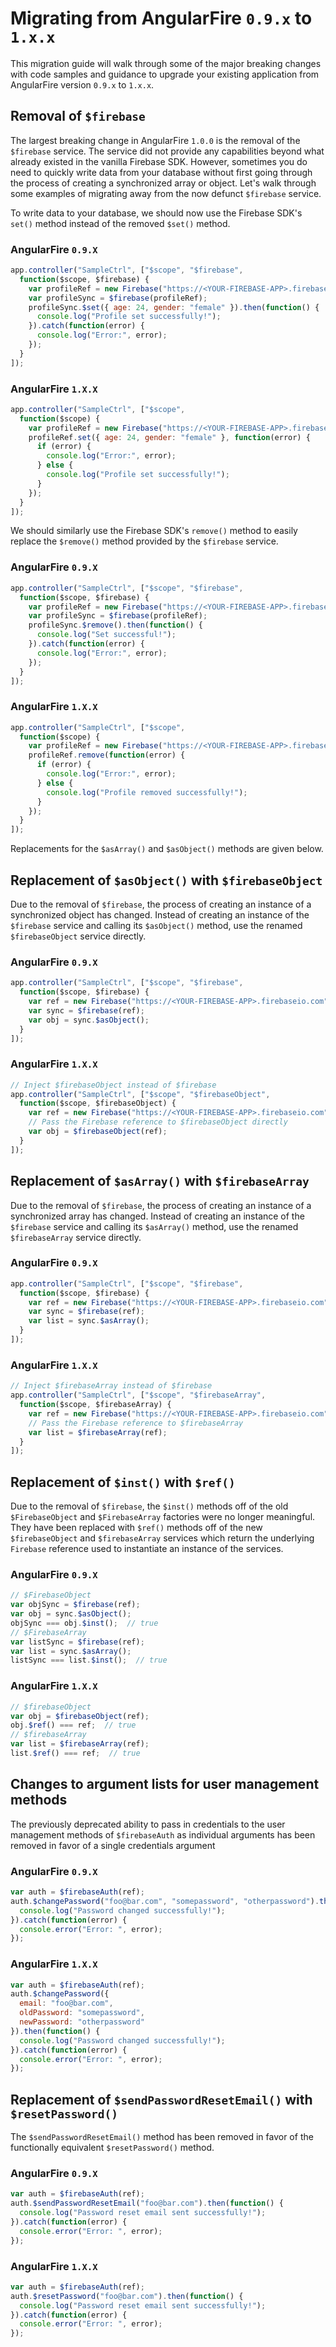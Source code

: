 # Migrating from AngularFire `0.9.x` to `1.x.x`

This migration guide will walk through some of the major breaking changes with code samples and
guidance to upgrade your existing application from AngularFire version `0.9.x` to `1.x.x`.


## Removal of `$firebase`

The largest breaking change in AngularFire `1.0.0` is the removal of the `$firebase` service. The
service did not provide any capabilities beyond what already existed in the vanilla Firebase SDK.
However, sometimes you do need to quickly write data from your database without first going through
the process of creating a synchronized array or object. Let's walk through some examples of
migrating away from the now defunct `$firebase` service.

To write data to your database, we should now use the Firebase SDK's `set()` method instead of the
removed `$set()` method.

### AngularFire `0.9.X`
```js
app.controller("SampleCtrl", ["$scope", "$firebase",
  function($scope, $firebase) {
    var profileRef = new Firebase("https://<YOUR-FIREBASE-APP>.firebaseio.com/profiles/annie");
    var profileSync = $firebase(profileRef);
    profileSync.$set({ age: 24, gender: "female" }).then(function() {
      console.log("Profile set successfully!");
    }).catch(function(error) {
      console.log("Error:", error);
    });
  }
]);
```

### AngularFire `1.X.X`
```js
app.controller("SampleCtrl", ["$scope",
  function($scope) {
    var profileRef = new Firebase("https://<YOUR-FIREBASE-APP>.firebaseio.com/profiles/annie");
    profileRef.set({ age: 24, gender: "female" }, function(error) {
      if (error) {
        console.log("Error:", error);
      } else {
        console.log("Profile set successfully!");
      }
    });
  }
]);
```

We should similarly use the Firebase SDK's `remove()` method to easily replace the `$remove()`
method provided by the `$firebase` service.

### AngularFire `0.9.X`
```js
app.controller("SampleCtrl", ["$scope", "$firebase",
  function($scope, $firebase) {
    var profileRef = new Firebase("https://<YOUR-FIREBASE-APP>.firebaseio.com/profiles/bobby");
    var profileSync = $firebase(profileRef);
    profileSync.$remove().then(function() {
      console.log("Set successful!");
    }).catch(function(error) {
      console.log("Error:", error);
    });
  }
]);
```

### AngularFire `1.X.X`
```js
app.controller("SampleCtrl", ["$scope",
  function($scope) {
    var profileRef = new Firebase("https://<YOUR-FIREBASE-APP>.firebaseio.com/profiles/bobby");
    profileRef.remove(function(error) {
      if (error) {
        console.log("Error:", error);
      } else {
        console.log("Profile removed successfully!");
      }
    });
  }
]);
```

Replacements for the `$asArray()` and `$asObject()` methods are given below.


## Replacement of `$asObject()` with `$firebaseObject`

Due to the removal of `$firebase`, the process of creating an instance of a synchronized object has
changed. Instead of creating an instance of the `$firebase` service and calling its `$asObject()`
method, use the renamed `$firebaseObject` service directly.

### AngularFire `0.9.X`
```js
app.controller("SampleCtrl", ["$scope", "$firebase",
  function($scope, $firebase) {
    var ref = new Firebase("https://<YOUR-FIREBASE-APP>.firebaseio.com");
    var sync = $firebase(ref);
    var obj = sync.$asObject();
  }
]);
```

### AngularFire `1.X.X`
```js
// Inject $firebaseObject instead of $firebase
app.controller("SampleCtrl", ["$scope", "$firebaseObject",
  function($scope, $firebaseObject) {
    var ref = new Firebase("https://<YOUR-FIREBASE-APP>.firebaseio.com");
    // Pass the Firebase reference to $firebaseObject directly
    var obj = $firebaseObject(ref);
  }
]);
```

## Replacement of `$asArray()` with `$firebaseArray`

Due to the removal of `$firebase`, the process of creating an instance of a synchronized array has
changed. Instead of creating an instance of the `$firebase` service and calling its `$asArray()`
method, use the renamed `$firebaseArray` service directly.

### AngularFire `0.9.X`
```js
app.controller("SampleCtrl", ["$scope", "$firebase",
  function($scope, $firebase) {
    var ref = new Firebase("https://<YOUR-FIREBASE-APP>.firebaseio.com");
    var sync = $firebase(ref);
    var list = sync.$asArray();
  }
]);
```

### AngularFire `1.X.X`
```js
// Inject $firebaseArray instead of $firebase
app.controller("SampleCtrl", ["$scope", "$firebaseArray",
  function($scope, $firebaseArray) {
    var ref = new Firebase("https://<YOUR-FIREBASE-APP>.firebaseio.com");
    // Pass the Firebase reference to $firebaseArray
    var list = $firebaseArray(ref);
  }
]);
```


## Replacement of `$inst()` with `$ref()`

Due to the removal of `$firebase`, the `$inst()` methods off of the old `$FirebaseObject` and
`$FirebaseArray` factories were no longer meaningful. They have been replaced with `$ref()` methods
off of the new `$firebaseObject` and `$firebaseArray` services which return the underlying
`Firebase` reference used to instantiate an instance of the services.

### AngularFire `0.9.X`
```js
// $FirebaseObject
var objSync = $firebase(ref);
var obj = sync.$asObject();
objSync === obj.$inst();  // true
// $FirebaseArray
var listSync = $firebase(ref);
var list = sync.$asArray();
listSync === list.$inst();  // true
```

### AngularFire `1.X.X`
```js
// $firebaseObject
var obj = $firebaseObject(ref);
obj.$ref() === ref;  // true
// $firebaseArray
var list = $firebaseArray(ref);
list.$ref() === ref;  // true
```


## Changes to argument lists for user management methods

The previously deprecated ability to pass in credentials to the user management methods of
`$firebaseAuth` as individual arguments has been removed in favor of a single credentials argument

### AngularFire `0.9.X`
```js
var auth = $firebaseAuth(ref);
auth.$changePassword("foo@bar.com", "somepassword", "otherpassword").then(function() {
  console.log("Password changed successfully!");
}).catch(function(error) {
  console.error("Error: ", error);
});
```

### AngularFire `1.X.X`
```js
var auth = $firebaseAuth(ref);
auth.$changePassword({
  email: "foo@bar.com",
  oldPassword: "somepassword",
  newPassword: "otherpassword"
}).then(function() {
  console.log("Password changed successfully!");
}).catch(function(error) {
  console.error("Error: ", error);
});
```


## Replacement of `$sendPasswordResetEmail()` with `$resetPassword()`

The `$sendPasswordResetEmail()` method has been removed in favor of the functionally equivalent
`$resetPassword()` method.

### AngularFire `0.9.X`
```js
var auth = $firebaseAuth(ref);
auth.$sendPasswordResetEmail("foo@bar.com").then(function() {
  console.log("Password reset email sent successfully!");
}).catch(function(error) {
  console.error("Error: ", error);
});
```

### AngularFire `1.X.X`
```js
var auth = $firebaseAuth(ref);
auth.$resetPassword("foo@bar.com").then(function() {
  console.log("Password reset email sent successfully!");
}).catch(function(error) {
  console.error("Error: ", error);
});
```

